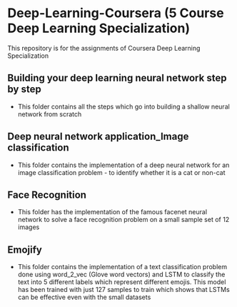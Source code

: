 # Deep-Learning-Coursera (5 Course Deep Learning Specialization)

This repository is for the assignments of Coursera Deep Learning Specialization

## Building your deep learning neural network step by step 

* This folder contains all the steps which go into building a shallow neural network from scratch

## Deep neural network application_Image classification 

* This folder contains the implementation of a deep neural network for an image classification problem - to identify whether it is a cat or non-cat

## Face Recognition

* This folder has the implementation of the famous facenet neural network to solve a face recognition problem on a small sample set of 12 images

## Emojify

* This folder contains the implementation of a text classification problem done using word_2_vec (Glove word vectors) and LSTM to classify the text into 5 different labels which represent different emojis. This model has been trained with just 127 samples to train which shows that LSTMs can be effective even with the small datasets 
